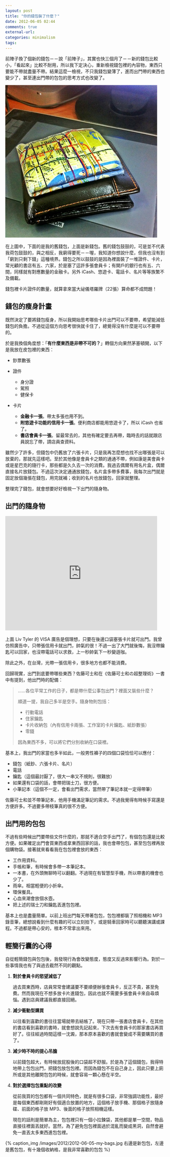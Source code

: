 ```yaml
---
layout: post
title: "你的錢包裝了什麼？"
date: 2012-06-05 02:44
comments: true
external-url: 
categories: minimalism
tags: 
---
```


前陣子換了個新的錢包－－說「前陣子」，其實也快三個月了－－新的錢包比較小，「看起來」比較不耐用，所以我下定決心，重新檢視錢包裡的內容物，東西只要能不帶就盡量不帶。結果這麼一檢視，不只我錢包變薄了，進而出門帶的東西也變少了，甚至連出門帶的包包的思考方式也改變了。

![](/images/2012/2012-06-05-my-wallets.jpg)

<!-- more -->

在上圖中，下面的是我的舊錢包，上面是新錢包。舊的錢包鼓鼓的，可是並不代表我荷包鼓鼓的，與之相反，我窮得要死－－喔，我知道你想說什麼，但我也沒有到「窮到只剩下錢」這種境界。錢包之所以鼓鼓的是因為裡面裝了一堆證件、卡片，常光顧的書店有五、六家，於是塞了這許多張會員卡；有開戶的銀行也有五、六間，同樣就有對應數量的金融卡。另外 iCash、悠遊卡、電話卡、名片等等族繁不及備載。

錢包裡卡片證件的數量，就算拿來當大祕儀塔羅牌（22張）算命都不成問題！

## 錢包的瘦身計畫

既然決定了要將錢包瘦身，所以我開始思考哪些卡片出門可以不要帶，希望能減低錢包的負擔。不過從這個方向思考很快就卡住了，總覺得沒有什麼是可以不要帶的。

於是我換個角度想：「**有什麼東西是非帶不可的？**」轉個方向果然茅塞頓開，以下是我放在皮包裡的東西：

- 鈔票數張

- 證件

    - 身分證
    - 駕照
    - 健保卡

- 卡片

    - **金融卡一張**。帶太多張也用不到。
    - **附悠遊卡功能的信用卡一張**。便利商店都能用悠遊卡了，所以 iCash 也省了。
    - **書店會員卡一張**。留最常去的，其他有確定要去再帶，臨時去的話就跟店員說忘了帶，請店員查資料。

雖然少了許多，但錢包中仍舊放了六張卡片，只是我再怎麼想也找不出哪張是可以放棄的，那就先這樣吧。至於其他像是會員卡之類的通通不帶，例如康是美會員卡或是星巴克的隨行卡，那些都是久久去一次的消費。我過去偶爾有用名片盒，偶爾直接名片放錢包。不過這次決定通通放錢包，名片盒多帶多費事，我每次出門就是固定放個幾張在錢包，用完就補；收到的名片也放錢包，回家就整理。

整理完了錢包，就會想要好好檢視一下出門的隨身物。

## 出門的隨身物

<iframe width="480" height="360" src="http://www.youtube.com/embed/md6bl969Jn8?rel=0" frameborder="0" allowfullscreen></iframe>

上面 Liv Tyler 的 VISA 廣告是個理想，只要在後邊口袋塞張卡片就可出門。我曾仿照廣告中，只帶張信用卡就出門，帥氣的很！不過一出了大門就後悔，我沒帶鑰匙可以回家，也沒帶電話可以求救，上一秒帥氣下一秒變遜咖。

除此之外，在台灣，光帶一張信用卡，很多地方也都不能消費。

回歸現實，出門到底要帶哪些東西？佐藤可士和在《佐藤可士和の超整理術》一書中有提到，他出門時的配備：

> ......各位平常工作的日子，都是帶什麼公事包出門？裡面又裝些什麼？
> 
> 順道一提，我自己多半是空手。隨身物則包括：
> 
> - 行動電話
> - 住家鑰匙
> - 卡片收納包（內有信用卡兩張、工作室的卡片鑰匙、紙鈔數張）
> - 零錢
> 
> 因為東西不多，可以將它們分別收納在口袋裡。

基本上，我出門的家當也多半如此，一般男性褲子的四個口袋恰恰可以應付：

- 錢包（紙鈔、六張卡片、名片）
- 電話
- 鑰匙（這個最討厭了，很大一串又不規則，很難放）
- 如果還有口袋的話，會帶把瑞士刀，很方便。
- 小筆記本（這個不一定，會看出門需求，當然帶了筆記本就一定得帶筆）

佐藤可士和並不帶筆記本，他用手機滿足筆記的需求。不過我覺得有時候手寫還是方便許多。不過要多帶枝筆真的很不方便。

## 出門用的包包

不過有些時候出門要帶些文件什麼的，那就不適合空手出門了，有個包包還是比較方便。如果確定出門會買東西或拿東西回家的話，我也會帶包包，甚至包包裡再放個購物袋。接著就來看看我在包包裡會放的東西：

- 工作用資料。
- 手帳和筆，有時候會多帶一本筆記本。
- 一本書，在外頭無聊時可以翻翻。不過現在有智慧型手機，所以帶書的機會也少了。
- 雨傘。相當輕便的小折傘。
- 環保餐具。
- 心血來潮會放個水壺。
- 把上述的瑞士刀和鑰匙丟進包包裡。

基本上也是盡量簡單。以前上班出門每天帶著包包，包包裡都裝了照相機和 MP3 錄音筆，總想說看到什麼有趣的可以立刻拍下，或是騎車回家時可以聽聽演講或課程。不過都是帶心安的，根本不常拿出來用。

## 輕簡行囊的心得

自從輕簡錢包與包包後，我發現行為會改變態度，態度又反過來影響行為。對於一些事情我也有了與過去截然不同的觀點。

1. **對於會員卡的慾望減低了**

    過去買東西時，店員常常會建議要不要順便辦張會員卡，反正不貴，甚至免費。然而我現在不想多放卡片進錢包，因此也就不需要多張會員卡來自尋煩惱。遇到店員建議我都直接回絕。

2. **減少衝動型購買**

    以往看到喜歡的書往往當場就帶去結帳了。現在只帶一張書店會員卡，在其他的書店看到喜歡的書時，就會想說先記起來，下次去有會員卡的那家書店再買好了。往往經過時間這樣一沈澱，那本原本喜歡的書就會變成不需要購買的書了。

3. **減少時不時的提心吊膽**

    以前錢包超大，有時候放屁股後的口袋超不舒服。於是為了這個錢包，我得特地帶上包包出門，把錢包放包包裡。而因為錢包不在自己身上，因此只要上廁所或是其他離開包包的時候，就會容易一顆心懸在半空。

4. **對於選擇包包重點的改變**

    從前我買的包包都有一個共同特色，就是有很多口袋，非常強調功能性，最好是每個東西都剛剛好有個適合放置的地方，這個格子放手機、那個格子放隨身碟、前面的格子放 MP3、後面的格子放照相機這樣。

    現在的話則是簡單為主，包包裡只有一個小拉鍊袋，其他都是單一空間，物品直接往裡面丟就好。當然，為了避免包包裡面過於混亂而變成黑洞，自然會避免一直丟太多東西進包包裡。

{% caption_img /images/2012/2012-06-05-my-bags.jpg 右邊是新包包，左邊是舊包包，有十幾個收納格，是我非常喜歡的包包 %}